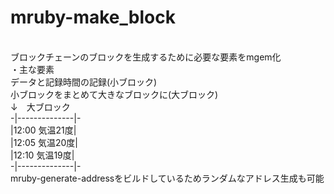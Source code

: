 # mruby-make_block
<br>ブロックチェーンのブロックを生成するために必要な要素をmgem化</br>
・主な要素  
データと記録時間の記録(小ブロック)  
小ブロックをまとめて大きなブロックに(大ブロック)  
↓　大ブロック  
-|--------------|-    
 |12:00 気温21度|      
 |12:05 気温20度|    
 |12:10 気温19度|      
-|--------------|-    
mruby-generate-addressをビルドしているためランダムなアドレス生成も可能  
